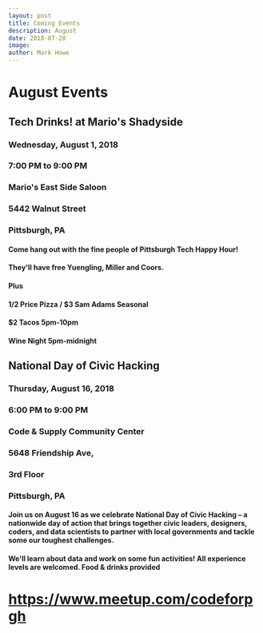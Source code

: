 ```yaml
---
layout: post
title: Coming Events
description: August
date: 2018-07-28
image: 
author: Mark Howe
---
```


# August Events

## Tech Drinks! at Mario's Shadyside
### Wednesday, August 1, 2018
### 7:00 PM to 9:00 PM
### Mario's East Side Saloon
### 5442 Walnut Street
### Pittsburgh, PA

#### Come hang out with the fine people of Pittsburgh Tech Happy Hour!

#### They'll have free Yuengling, Miller and Coors.

#### Plus

#### 1/2 Price Pizza / $3 Sam Adams Seasonal
#### $2 Tacos 5pm-10pm
#### Wine Night 5pm-midnight

## National Day of Civic Hacking

### Thursday, August 16, 2018
### 6:00 PM to 9:00 PM
### Code & Supply Community Center

### 5648 Friendship Ave, 
### 3rd Floor
### Pittsburgh, PA

#### Join us on August 16 as we celebrate National Day of Civic Hacking – a nationwide day of action that brings together civic leaders, designers, coders, and data scientists to partner with local governments and tackle some our toughest challenges.

#### We'll learn about data and work on some fun activities! All experience levels are welcomed. Food & drinks provided

# https://www.meetup.com/codeforpgh